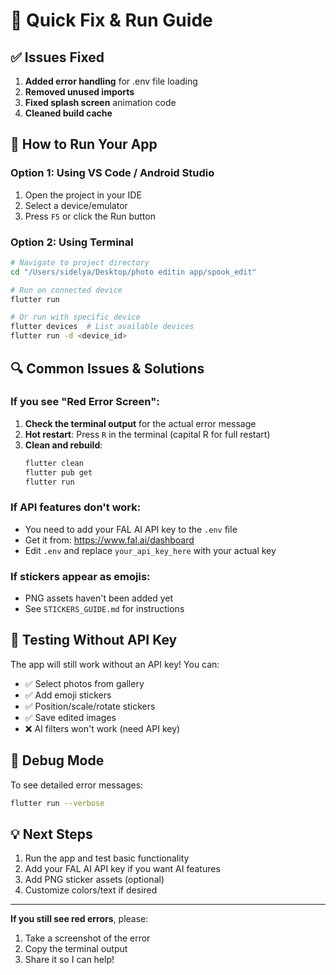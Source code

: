 # 🔧 Quick Fix & Run Guide

## ✅ Issues Fixed

1. **Added error handling** for .env file loading
2. **Removed unused imports**
3. **Fixed splash screen** animation code
4. **Cleaned build cache**

## 🚀 How to Run Your App

### Option 1: Using VS Code / Android Studio
1. Open the project in your IDE
2. Select a device/emulator
3. Press `F5` or click the Run button

### Option 2: Using Terminal
```bash
# Navigate to project directory
cd "/Users/sidelya/Desktop/photo editin app/spook_edit"

# Run on connected device
flutter run

# Or run with specific device
flutter devices  # List available devices
flutter run -d <device_id>
```

## 🔍 Common Issues & Solutions

### If you see "Red Error Screen":

1. **Check the terminal output** for the actual error message
2. **Hot restart**: Press `R` in the terminal (capital R for full restart)
3. **Clean and rebuild**:
   ```bash
   flutter clean
   flutter pub get
   flutter run
   ```

### If API features don't work:
- You need to add your FAL AI API key to the `.env` file
- Get it from: https://www.fal.ai/dashboard
- Edit `.env` and replace `your_api_key_here` with your actual key

### If stickers appear as emojis:
- PNG assets haven't been added yet
- See `STICKERS_GUIDE.md` for instructions

## 📱 Testing Without API Key

The app will still work without an API key! You can:
- ✅ Select photos from gallery
- ✅ Add emoji stickers
- ✅ Position/scale/rotate stickers
- ✅ Save edited images
- ❌ AI filters won't work (need API key)

## 🐛 Debug Mode

To see detailed error messages:
```bash
flutter run --verbose
```

## 💡 Next Steps

1. Run the app and test basic functionality
2. Add your FAL AI API key if you want AI features
3. Add PNG sticker assets (optional)
4. Customize colors/text if desired

---

**If you still see red errors**, please:
1. Take a screenshot of the error
2. Copy the terminal output
3. Share it so I can help!
